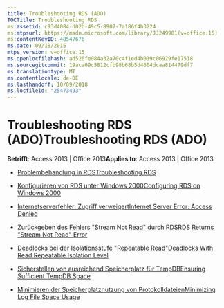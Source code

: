 ```yaml
---
title: Troubleshooting RDS (ADO)
TOCTitle: Troubleshooting RDS
ms:assetid: c93d4084-d02b-49c5-8907-7a186f4b3224
ms:mtpsurl: https://msdn.microsoft.com/library/JJ249981(v=office.15)
ms:contentKeyID: 48547676
ms.date: 09/18/2015
mtps_version: v=office.15
ms.openlocfilehash: ad526fe084a32a70c4f1ed4b019c06929fe17518
ms.sourcegitcommit: 19aca09c5812cfb98b68b5d4604dcaa814479df7
ms.translationtype: MT
ms.contentlocale: de-DE
ms.lasthandoff: 10/09/2018
ms.locfileid: "25473493"
---
```

# <a name="troubleshooting-rds-ado"></a><span data-ttu-id="79b94-102">Troubleshooting RDS (ADO)</span><span class="sxs-lookup"><span data-stu-id="79b94-102">Troubleshooting RDS (ADO)</span></span>


<span data-ttu-id="79b94-103">**Betrifft**: Access 2013 | Office 2013</span><span class="sxs-lookup"><span data-stu-id="79b94-103">**Applies to**: Access 2013 | Office 2013</span></span>



  - [<span data-ttu-id="79b94-104">Problembehandlung in RDS</span><span class="sxs-lookup"><span data-stu-id="79b94-104">Troubleshooting RDS</span></span>](troubleshooting-rds.md)

  - [<span data-ttu-id="79b94-105">Konfigurieren von RDS unter Windows 2000</span><span class="sxs-lookup"><span data-stu-id="79b94-105">Configuring RDS on Windows 2000</span></span>](configuring-rds-on-windows-2000.md)

  - [<span data-ttu-id="79b94-106">Internetserverfehler: Zugriff verweigert</span><span class="sxs-lookup"><span data-stu-id="79b94-106">Internet Server Error: Access Denied</span></span>](internet-server-error-access-denied.md)

  - [<span data-ttu-id="79b94-107">Zurückgeben des Fehlers "Stream Not Read" durch RDS</span><span class="sxs-lookup"><span data-stu-id="79b94-107">RDS Returns "Stream Not Read" Error</span></span>](rds-returns-stream-not-read-error.md)

  - [<span data-ttu-id="79b94-108">Deadlocks bei der Isolationsstufe "Repeatable Read"</span><span class="sxs-lookup"><span data-stu-id="79b94-108">Deadlocks With Read Repeatable Isolation Level</span></span>](deadlocks-with-read-repeatable-isolation-level.md)

  - [<span data-ttu-id="79b94-109">Sicherstellen von ausreichend Speicherplatz für TempDB</span><span class="sxs-lookup"><span data-stu-id="79b94-109">Ensuring Sufficient TempDB Space</span></span>](ensuring-sufficient-tempdb-space.md)

  - [<span data-ttu-id="79b94-110">Minimieren der Speicherplatznutzung von Protokolldateien</span><span class="sxs-lookup"><span data-stu-id="79b94-110">Minimizing Log File Space Usage</span></span>](minimizing-log-file-space-usage.md)

